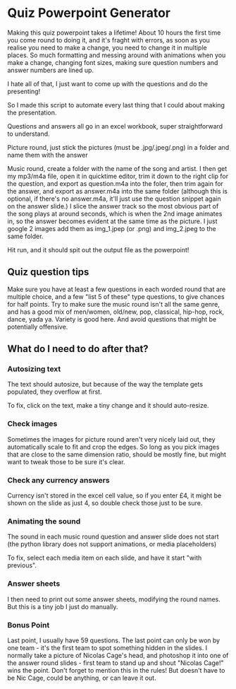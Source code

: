 # Quiz Powerpoint Generator

Making this quiz powerpoint takes a lifetime!
About 10 hours the first time you come round to doing it, and it's fraght with errors,
as soon as you realise you need to make a change, you need to change it in multiple places.
So much formatting and messing around with animations when you make a change, changing font sizes, making sure question numbers and answer numbers are lined up.

I hate all of that, I just want to come up with the questions and do the presenting!

So I made this script to automate every last thing that I could about making the presentation.

Questions and answers all go in an excel workbook, super straightforward to understand.

Picture round, just stick the pictures (must be .jpg/.jpeg/.png) in a folder and name them with the answer

Music round, create a folder with the name of the song and artist.
I then get my mp3/m4a file, open it in quicktime editor, trim it down to the right clip for the question, and export as question.m4a into the foler, then trim again for the answer, and export as answer.m4a into the same folder (although this is optional, if there's no answer.m4a, it'll just use the question snippet again on the answer slide.)
I slice the answer track so the most obvious part of the song plays at around seconds, which is when the 2nd image animates in, so the answer becomes evident at the same time as the picture.
I just google 2 images add them as img_1.jpep (or .png) and img_2.jpeg to the same folder.

Hit run, and it should spit out the output file as the powerpoint!

## Quiz question tips
Make sure you have at least a few questions in each worded round that are multiple choice, and a few "list 5 of these" type questions, to give chances for half points.
Try to make sure the music round isn't all the same genre, and has a good mix of men/women, old/new, pop, classical, hip-hop, rock, dance, yada ya. Variety is good here.
And avoid questions that might be potentially offensive.

## What do I need to do after that?

### Autosizing text
The text should autosize, but because of the way the template gets populated, they overflow at first.

To fix, click on the text, make a tiny change and it should auto-resize.

### Check images
Sometimes the images for picture round aren't very nicely laid out, they automatically scale to fit and crop the edges.
So long as you pick images that are close to the same dimension ratio, should be mostly fine, but might want to tweak those to be sure it's clear.

### Check any currency answers
Currency isn't stored in the excel cell value, so if you enter £4, it might be shown on the slide as just 4, so double check those just to be sure.

### Animating the sound
The sound in each music round question and answer slide does not start
(the python library does not support animations, or media placeholders)

To fix, select each media item on each slide, and have it start "with previous".

### Answer sheets
I then need to print out some answer sheets, modifying the round names. But this is a tiny job I just do manually.

### Bonus Point
Last point, I usually have 59 questions.
The last point can only be won by one team - it's the first team to spot something hidden in the slides.
I normally take a picture of Nicolas Cage's head, and photoshop it into one of the answer round slides - first team to stand up and shout "Nicolas Cage!" wins the point.
Don't forget to mention this in the rules! But doesn't have to be Nic Cage, could be anything, or can leave it out.

